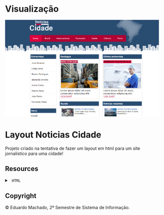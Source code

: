 # Visualização
![image](https://github.com/DevShy/NoticiasCidade/blob/main/noticiasCidade.png)

# Layout Noticias Cidade

Projeto criado na tentativa de fazer um layout em html para um site jornalístico para uma cidade!

## Resources

<details>

<summary> <code> HTML </code> </summary>

</details>

  

</details>



## Copyright

© Eduardo Machado, 2º Semestre de Sistema de Informação.

